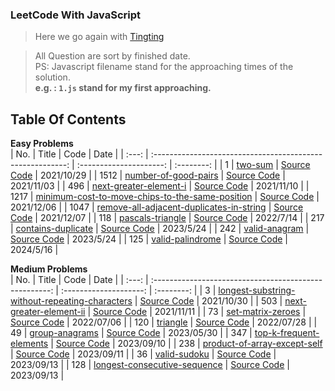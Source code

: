 ### LeetCode With JavaScript

> Here we go again with [Tingting](https://github.com/austinbabe/hackerRank/blob/master/README.md)

> All Question are sort by finished date.  
> PS: Javascript filename stand for the approaching times of the solution.  
> **e.g. : `1.js` stand for my first approaching.**  

 
## Table Of Contents

**Easy Problems**  
|  No.  |                           Title                            |          Code           |    Date    |
| :---: | :--------------------------------------------------------: | :---------------------: | :--------: |
|   1   |                      [two-sum][1web]                       |  [Source Code][1code]   | 2021/10/29 |
| 1512  |              [number-of-good-pairs][1512web]               | [Source Code][1512code] | 2021/11/03 |
|  496  |              [next-greater-element-i][496web]              | [Source Code][496code]  | 2021/11/10 |
| 1217  | [minimum-cost-to-move-chips-to-the-same-position][1217web] | [Source Code][1217code] | 2021/12/06 |
| 1047  |    [remove-all-adjacent-duplicates-in-string][1047web]     | [Source Code][1047code] | 2021/12/07 |
|  118  |                 [pascals-triangle][118web]                 | [Source Code][118code]  | 2022/7/14  |
|  217  |                [contains-duplicate][217web]                | [Source Code][217code]  | 2023/5/24  |
|  242  |                  [valid-anagram][242web]                   | [Source Code][242code]  | 2023/5/24  |
|  125  |                 [valid-palindrome][125web]                 | [Source Code][125code]  | 2024/5/16  |

**Medium Problems**  
|  No.  |                         Title                          |          Code          |    Date    |
| :---: | :----------------------------------------------------: | :--------------------: | :--------: |
|   3   | [longest-substring-without-repeating-characters][3web] |  [Source Code][3code]  | 2021/10/30 |
|  503  |           [next-greater-element-ii][503web]            | [Source Code][503code] | 2021/11/11 |
|  73   |               [set-matrix-zeroes][73web]               | [Source Code][73code]  | 2022/07/06 |
|  120  |                   [triangle][120web]                   | [Source Code][120code] | 2022/07/28 |
|  49   |                [group-anagrams][49web]                 | [Source Code][49code]  | 2023/05/30 |
|  347  |           [top-k-frequent-elements][347web]            | [Source Code][347code] | 2023/09/10 |
|  238  |         [product-of-array-except-self][238web]         | [Source Code][238code] | 2023/09/11 |
|  36   |                 [valid-sudoku][36web]                  | [Source Code][36code]  | 2023/09/13 |
|  128  |         [longest-consecutive-sequence][128web]         | [Source Code][128code] | 2023/09/13 |
<!-- URL Below -->

[1web]: https://leetcode.com/problems/two-sum/
[1code]:./src/easy/two-sum/1.js

[3web]: https://leetcode.com/problems/longest-substring-without-repeating-characters/
[3code]:./src/medium/longest-substring-without-repeating-characters/1.js

[1512web]:https://leetcode.com/problems/number-of-good-pairs/
[1512code]:./src/easy/number-of-good-pairs/1.js

[496web]:https://leetcode.com/problems/next-greater-element-i/
[496code]:./src/easy/next-greater-element-i/1.js

[503web]:https://leetcode.com/problems/next-greater-element-ii/
[503code]:./src/medium/next-greater-element-ii/1.js

[1217web]:https://leetcode.com/problems/minimum-cost-to-move-chips-to-the-same-position/
[1217code]:./src/easy/minimum-cost-to-move-chips-to-the-same-position/1.js

[1047web]:https://leetcode.com/problems/remove-all-adjacent-duplicates-in-string/
[1047code]:./src/easy/remove-all-adjacent-duplicates-in-string/1.js

[73web]:https://leetcode.com/problems/set-matrix-zeroes/
[73code]:./src/medium/set-matrix-zeroes/1.js

[118web]:https://leetcode.com/problems/pascals-triangle/ 
[118code]:./src/easy/pascals-triangle/1.js

[120web]:https://leetcode.com/problems/triangle/
[120code]:./src/medium/pascals-triangle/1.js

[217web]:https://leetcode.com/problems/contains-duplicate/
[217code]:./src/easy/contains-duplicate/1.ts

[242web]:https://leetcode.com/problems/valid-anagram/
[242code]:./src/easy/valid-anagram/2.ts

[49web]:https://leetcode.com/problems/group-anagrams/
[49code]:./src/medium/group-anagrams/1.ts

[347web]:https://leetcode.com/problems/top-k-frequent-elements/
[347code]:./src/medium/top-k-frequent-elements/1.js

[238web]:https://leetcode.com/problems/product-of-array-except-self/
[238code]:./src/medium/product-of-array-except-self/1.js

[36web]:https://leetcode.com/problems/valid-sudoku/
[36code]:./src/medium/valid-sudoku/2.js

[128web]:https://leetcode.com/problems/longest-consecutive-sequence/
[128code]:./src/medium/longest-consecutive-sequence/2.js

[125web]:https://leetcode.com/problems/valid-palindrome/description/
[125code]:./src/easy/valid-palindrome/2.go

